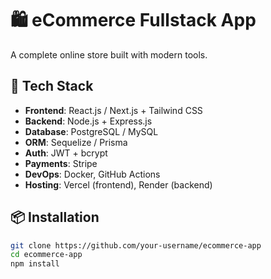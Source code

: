 # 🛍️ eCommerce Fullstack App

A complete online store built with modern tools.

## 🚀 Tech Stack

- **Frontend**: React.js / Next.js + Tailwind CSS
- **Backend**: Node.js + Express.js
- **Database**: PostgreSQL / MySQL
- **ORM**: Sequelize / Prisma
- **Auth**: JWT + bcrypt
- **Payments**: Stripe
- **DevOps**: Docker, GitHub Actions
- **Hosting**: Vercel (frontend), Render (backend)

## 📦 Installation

```bash
git clone https://github.com/your-username/ecommerce-app
cd ecommerce-app
npm install
```
